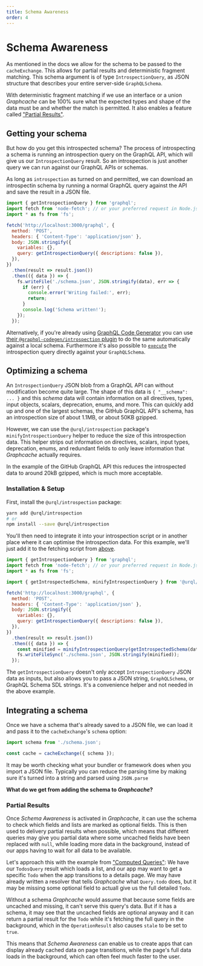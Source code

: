 ```yaml
---
title: Schema Awareness
order: 4
---
```


# Schema Awareness

As mentioned in the docs we allow for the schema to be passed
to the `cacheExchange`. This allows for partial results and deterministic
fragment matching. This schema argument is of type `IntrospectionQuery`, as JSON structure that
describes your entire server-side `GraphQLSchema`.

With deterministic fragment matching if we use an interface or a union _Graphcache_ can be 100% sure
what the expected types and shape of the data must be and whether the match is permitted. It also
enables a feature called ["Partial Results"](#partial-results).

## Getting your schema

But how do you get this introspected schema? The process of introspecting a schema is running an
introspection query on the GraphQL API, which will give us our `IntrospectionQuery` result. So an
introspection is just another query we can run against our GraphQL APIs or schemas.

As long as `introspection` as turned on and permitted, we can download an introspectin schema by
running a normal GraphQL query against the API and save the result in a JSON file.

```js
import { getIntrospectionQuery } from 'graphql';
import fetch from 'node-fetch'; // or your preferred request in Node.js
import * as fs from 'fs';

fetch('http://localhost:3000/graphql', {
  method: 'POST',
  headers: { 'Content-Type': 'application/json' },
  body: JSON.stringify({
    variables: {},
    query: getIntrospectionQuery({ descriptions: false }),
  }),
})
  .then(result => result.json())
  .then(({ data }) => {
    fs.writeFile('./schema.json', JSON.stringify(data), err => {
      if (err) {
        console.error('Writing failed:', err);
        return;
      }
      console.log('Schema written!');
    });
  });
```

Alternatively, if you're already using [GraphQL Code Generator](https://graphql-code-generator.com/)
you can use [their `@graphql-codegen/introspection`
plugin](https://graphql-code-generator.com/docs/plugins/introspection) to do the same automatically
against a local schema. Furthermore it's also possible to
[`execute`](https://graphql.org/graphql-js/execution/#execute) the introspection query directly
against your `GraphQLSchema`.

## Optimizing a schema

An `IntrospectionQuery` JSON blob from a GraphQL API can without modification become quite large.
The shape of this data is `{ "__schema": ... }` and this _schema_ data will contain information on
all directives, types, input objects, scalars, deprecation, enums, and more. This can quickly add up and one of the
largest schemas, the GitHub GraphQL API's schema, has an introspection size of about 1.1MB, or about
50KB gzipped.

However, we can use the `@urql/introspection` package's `minifyIntrospectionQuery` helper to reduce
the size of this introspection data. This helper strips out information on directives, scalars,
input types, deprecation, enums, and redundant fields to only leave information that _Graphcache_
actually requires.

In the example of the GitHub GraphQL API this reduces the introspected data to around 20kB gzipped,
which is much more acceptable.

### Installation & Setup

First, install the `@urql/introspection` package:

```sh
yarn add @urql/introspection
# or
npm install --save @urql/introspection
```

You'll then need to integrate it into your introspection script or in another place where it can
optimise the introspection data. For this example, we'll just add it to the fetching script from
[above](#getting-your-schema).

```js
import { getIntrospectionQuery } from 'graphql';
import fetch from 'node-fetch'; // or your preferred request in Node.js
import * as fs from 'fs';

import { getIntrospectedSchema, minifyIntrospectionQuery } from '@urql/introspection';

fetch('http://localhost:3000/graphql', {
  method: 'POST',
  headers: { 'Content-Type': 'application/json' },
  body: JSON.stringify({
    variables: {},
    query: getIntrospectionQuery({ descriptions: false }),
  }),
})
  .then(result => result.json())
  .then(({ data }) => {
    const minified = minifyIntrospectionQuery(getIntrospectedSchema(data));
    fs.writeFileSync('./schema.json', JSON.stringify(minified));
  });
```

The `getIntrospectionQuery` doesn't only accept `IntrospectionQuery` JSON data as inputs, but also
allows you to pass a JSON string, `GraphQLSchema`, or GraphQL Schema SDL strings. It's a convenience
helper and not needed in the above example.

## Integrating a schema

Once we have a schema that's already saved to a JSON file, we can load it and pass it to the
`cacheExchange`'s `schema` option:

```js
import schema from './schema.json';

const cache = cacheExchange({ schema });
```

It may be worth checking what your bundler or framework does when you import a JSON file. Typically
you can reduce the parsing time by making sure it's turned into a string and parsed using
`JSON.parse`

**What do we get from adding the schema to _Graphcache_?**

### Partial Results

Once _Schema Awareness_ is activated in _Graphcache_, it can use the schema to check which fields
and lists are marked as optional fields. This is then used to delivery partial results when
possible, which means that different queries may give you partial data where some uncached fields
have been replaced with `null`, while loading more data in the background, instead of our apps
having to wait for all data to be available.

Let's approach this with the example from ["Computed Queries"](./computed-queries.md#resolve): We
have our `TodosQuery` result which loads a list, and our app may want to get a specific `Todo` when
the app transitions to a details page. We may have already written a resolver that tells
_Graphcache_ what `Query.todo` does, but it may be missing some optional field to actuall give us
the full detailed `Todo`.

Without a schema _Graphcache_ would assume that because some fields are uncached and missing, it
can't serve this query's data. But if it has a schema, it may see that the uncached fields are
optional anyway and it can return a partial result for the `Todo` while it's fetching the full query
in the background, which in the `OperationResult` also causes `stale` to be set to `true`.

This means that _Schema Awareness_ can enable us to create apps that can display already cached data
on page transitions, while the page's full data loads in the background, which can often feel much
faster to the user.
